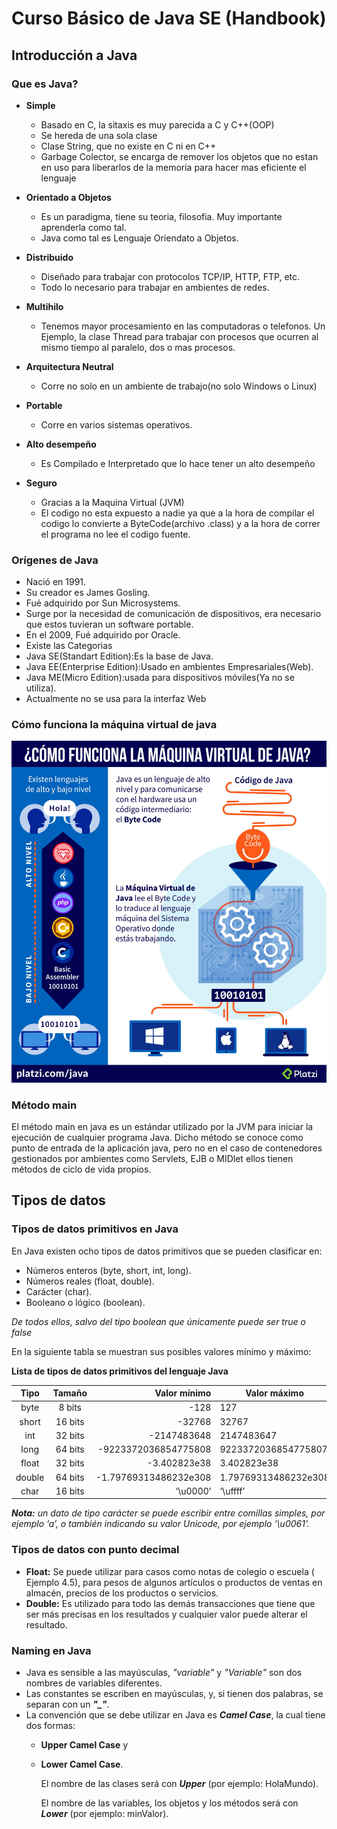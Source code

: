 # **Curso Básico de Java SE (Handbook)**

## **Introducción a Java**

### **Que es Java?**
* **Simple**

  * Basado en C, la sitaxis es muy parecida a C y C++(OOP)
  * Se hereda de una sola clase
  * Clase String, que no existe en C ni en C++
  * Garbage Colector, se encarga de remover los objetos que no
estan en uso para liberarlos de la memoria para hacer mas
eficiente el lenguaje

* **Orientado a Objetos**

  * Es un paradigma, tiene su teoria, filosofia. Muy importante
aprenderla como tal.
  * Java como tal es Lenguaje Oriendato a Objetos.

* **Distribuido**

  * Diseñado para trabajar con protocolos TCP/IP, HTTP, FTP, etc.
  * Todo lo necesario para trabajar en ambientes de redes.


* **Multihilo**

  * Tenemos mayor procesamiento en las computadoras o telefonos.
Un Ejemplo, la clase Thread para trabajar con procesos que
ocurren al mismo tiempo al paralelo, dos o mas procesos.

* **Arquitectura Neutral**

  * Corre no solo en un ambiente de trabajo(no solo Windows o
Linux)

* **Portable**

  * Corre en varios sistemas operativos.

* **Alto desempeño**

  * Es Compilado e Interpretado que lo hace tener un alto
desempeño

* **Seguro**

  * Gracias a la Maquina Virtual (JVM)
  * El codigo no esta expuesto a nadie ya que a la hora de compilar
el codigo lo convierte a ByteCode(archivo .class) y a la hora de
correr el programa no lee el codigo fuente.


### **Orígenes de Java**

* Nació en 1991.
* Su creador es James Gosling.
* Fué adquirido por Sun Microsystems.
* Surge por la necesidad de comunicación de dispositivos, era necesario que estos tuvieran un software portable.
* En el 2009, Fué adquirido por Oracle.
* Existe las Categorias
* Java SE(Standart Edition):Es la base de Java.
* Java EE(Enterprise Edition):Usado en ambientes 
Empresariales(Web).
* Java ME(Micro Edition):usada para dispositivos móviles(Ya no 
se utiliza).
* Actualmente no se usa para la interfaz Web


### **Cómo funciona la máquina virtual de java**
![JVM](img/H6yMwE4.jpg)

### Método main

El método main en java es un estándar utilizado por la JVM para iniciar la ejecución de cualquier programa Java. Dicho método se conoce como punto de entrada de la aplicación java, pero no en el caso de contenedores gestionados por ambientes como Servlets, EJB o MIDlet ellos tienen métodos de ciclo de vida propios.

## **Tipos de datos**

### Tipos de datos primitivos en Java

En Java existen ocho tipos de datos primitivos que se pueden clasificar en:

* Números enteros (byte, short, int, long).
* Números reales (float, double).
* Carácter (char).
* Booleano o lógico (boolean).

_De todos ellos, salvo del tipo boolean que únicamente puede ser true o false_

En la siguiente tabla se muestran sus posibles valores mínimo y máximo:

**Lista de tipos de datos primitivos del lenguaje Java**

Tipo | Tamaño | Valor mínimo | Valor máximo
:--: | :----: | -----------: | ------------
byte | 8 bits | -128 | 127
short | 16 bits | -32768 | 32767
int | 32 bits | -2147483648 | 2147483647
long | 64 bits | -9223372036854775808 | 9223372036854775807
float | 32 bits | -3.402823e38 | 3.402823e38
double | 64 bits | -1.79769313486232e308 | 1.79769313486232e308
char | 16 bits | ‘\u0000’ | ‘\uffff’

_**Nota:** un dato de tipo carácter se puede escribir entre comillas simples, por ejemplo ‘a’, o también indicando su valor Unicode, por ejemplo ‘\u0061’._


### Tipos de datos con punto decimal

* **Float:** Se puede utilizar para casos como notas de colegio o escuela ( Ejemplo 4.5), para pesos de algunos artículos o productos de ventas en almacén, precios de los productos o servicios.
* **Double:** Es utilizado para todo las demás transacciones que tiene que ser más precisas en los resultados y cualquier valor puede alterar el resultado.

### Naming en Java

* Java es sensible a las mayúsculas, _"variable"_ y _"Variable"_ son dos nombres de variables diferentes. 
* Las constantes se escriben en mayúsculas, y, si tienen dos palabras, se separan con un ***"_"***.
* La convención que se debe utilizar en Java es ***Camel Case***, la cual tiene dos formas: 
  * **Upper Camel Case** y 
  * **Lower Camel Case**. 

    El nombre de las clases será con ***Upper*** (por ejemplo: HolaMundo). 

    El nombre de las variables, los objetos y los métodos será con ***Lower*** (por ejemplo: minValor).
